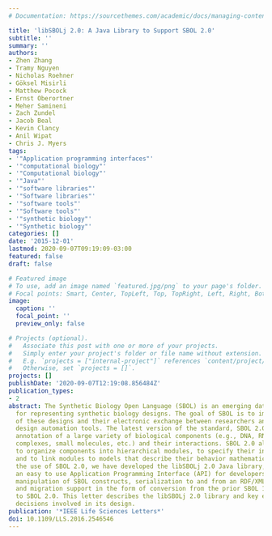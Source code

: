 ```yaml
---
# Documentation: https://sourcethemes.com/academic/docs/managing-content/

title: 'libSBOLj 2.0: A Java Library to Support SBOL 2.0'
subtitle: ''
summary: ''
authors:
- Zhen Zhang
- Tramy Nguyen
- Nicholas Roehner
- Göksel Misirli
- Matthew Pocock
- Ernst Oberortner
- Meher Samineni
- Zach Zundel
- Jacob Beal
- Kevin Clancy
- Anil Wipat
- Chris J. Myers
tags:
- '"Application programming interfaces"'
- '"computational biology"'
- '"Computational biology"'
- '"Java"'
- '"software libraries"'
- '"Software libraries"'
- '"software tools"'
- '"Software tools"'
- '"synthetic biology"'
- '"Synthetic biology"'
categories: []
date: '2015-12-01'
lastmod: 2020-09-07T09:19:09-03:00
featured: false
draft: false

# Featured image
# To use, add an image named `featured.jpg/png` to your page's folder.
# Focal points: Smart, Center, TopLeft, Top, TopRight, Left, Right, BottomLeft, Bottom, BottomRight.
image:
  caption: ''
  focal_point: ''
  preview_only: false

# Projects (optional).
#   Associate this post with one or more of your projects.
#   Simply enter your project's folder or file name without extension.
#   E.g. `projects = ["internal-project"]` references `content/project/deep-learning/index.md`.
#   Otherwise, set `projects = []`.
projects: []
publishDate: '2020-09-07T12:19:08.856484Z'
publication_types:
- 2
abstract: The Synthetic Biology Open Language (SBOL) is an emerging data standard
  for representing synthetic biology designs. The goal of SBOL is to improve the reproducibility
  of these designs and their electronic exchange between researchers and/or genetic
  design automation tools. The latest version of the standard, SBOL 2.0, enables the
  annotation of a large variety of biological components (e.g., DNA, RNA, proteins,
  complexes, small molecules, etc.) and their interactions. SBOL 2.0 also allows researchers
  to organize components into hierarchical modules, to specify their intended functions,
  and to link modules to models that describe their behavior mathematically. To support
  the use of SBOL 2.0, we have developed the libSBOLj 2.0 Java library, which provides
  an easy to use Application Programming Interface (API) for developers, including
  manipulation of SBOL constructs, serialization to and from an RDF/XML file format,
  and migration support in the form of conversion from the prior SBOL 1.1 standard
  to SBOL 2.0. This letter describes the libSBOLj 2.0 library and key engineering
  decisions involved in its design.
publication: '*IEEE Life Sciences Letters*'
doi: 10.1109/LLS.2016.2546546
---
```

